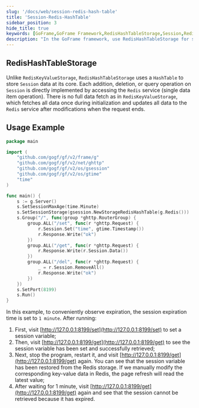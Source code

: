 ```yaml
---
slug: '/docs/web/session-redis-hash-table'
title: 'Session-Redis-HashTable'
sidebar_position: 3
hide_title: true
keywords: [GoFrame,GoFrame Framework,RedisHashTableStorage,Session,Redis Storage,Session Management,Go Development,Web Development,Session Expiration,Session Example]
description: "In the GoFrame framework, use RedisHashTableStorage for session management. Unlike RedisKeyValueStorage, this method operates directly through the Redis service without needing a full data fetch. The example code illustrates basic session setting, retrieval, and deletion operations, and how to integrate this feature in GoFrame."
---
```


## RedisHashTableStorage

Unlike `RedisKeyValueStorage`, `RedisHashTableStorage` uses a `HashTable` to store `Session` data at its core. Each addition, deletion, or query operation on `Session` is directly implemented by accessing the `Redis` service (single data item operation). There is no full data fetch as in `RedisKeyValueStorage`, which fetches all data once during initialization and updates all data to the `Redis` service after modifications when the request ends.

## Usage Example

```go
package main

import (
    "github.com/gogf/gf/v2/frame/g"
    "github.com/gogf/gf/v2/net/ghttp"
    "github.com/gogf/gf/v2/os/gsession"
    "github.com/gogf/gf/v2/os/gtime"
    "time"
)

func main() {
    s := g.Server()
    s.SetSessionMaxAge(time.Minute)
    s.SetSessionStorage(gsession.NewStorageRedisHashTable(g.Redis()))
    s.Group("/", func(group *ghttp.RouterGroup) {
        group.ALL("/set", func(r *ghttp.Request) {
            r.Session.Set("time", gtime.Timestamp())
            r.Response.Write("ok")
        })
        group.ALL("/get", func(r *ghttp.Request) {
            r.Response.Write(r.Session.Data())
        })
        group.ALL("/del", func(r *ghttp.Request) {
            _ = r.Session.RemoveAll()
            r.Response.Write("ok")
        })
    })
    s.SetPort(8199)
    s.Run()
}
```

In this example, to conveniently observe expiration, the session expiration time is set to `1 minute`. After running:

1. First, visit [http://127.0.0.1:8199/set](http://127.0.0.1:8199/set) to set a session variable;
2. Then, visit [http://127.0.0.1:8199/get](http://127.0.0.1:8199/get) to see the session variable has been set and successfully retrieved;
3. Next, stop the program, restart it, and visit [http://127.0.0.1:8199/get](http://127.0.0.1:8199/get) again. You can see that the session variable has been restored from the Redis storage. If we manually modify the corresponding key-value data in Redis, the page refresh will read the latest value;
4. After waiting for 1 minute, visit [http://127.0.0.1:8199/get](http://127.0.0.1:8199/get) again and see that the session cannot be retrieved because it has expired.